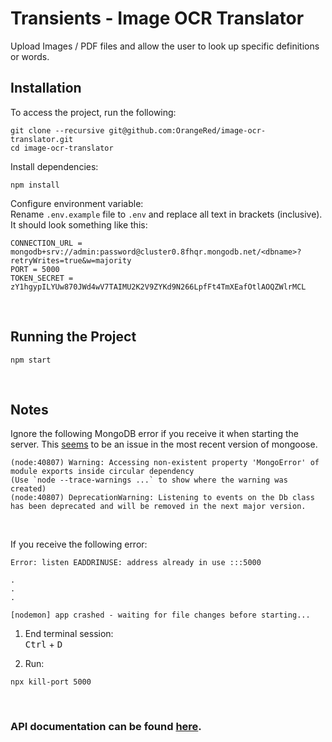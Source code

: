 # Transients - Image OCR Translator

Upload Images / PDF files and allow the user to look up specific definitions or words.

## Installation

To access the project, run the following:
```
git clone --recursive git@github.com:OrangeRed/image-ocr-translator.git
cd image-ocr-translator
```

Install dependencies:

```
npm install
```

Configure environment variable:<br />
Rename `.env.example` file to `.env` and replace all text in brackets (inclusive). It should look something like this:
```
CONNECTION_URL = mongodb+srv://admin:password@cluster0.8fhqr.mongodb.net/<dbname>?retryWrites=true&w=majority
PORT = 5000
TOKEN_SECRET = zY1hgypILYUw870JWd4wV7TAIMU2K2V9ZYKd9N266LpfFt4TmXEafOtlAOQZWlrMCL
```

<br />

## Running the Project
```
npm start
```

<br />

## Notes

Ignore the following MongoDB error if you receive it when starting the server. This [seems](https://developer.mongodb.com/community/forums/t/warning-accessing-non-existent-property-mongoerror-of-module-exports-inside-circular-dependency/15411) to be an issue in the most recent version of mongoose. 

```
(node:40807) Warning: Accessing non-existent property 'MongoError' of module exports inside circular dependency
(Use `node --trace-warnings ...` to show where the warning was created)
(node:40807) DeprecationWarning: Listening to events on the Db class has been deprecated and will be removed in the next major version.
```

<br/>

If you receive the following error:
```
Error: listen EADDRINUSE: address already in use :::5000

.
.
.

[nodemon] app crashed - waiting for file changes before starting...
```

1. End terminal session:\
<kbd>Ctrl</kbd> + <kbd>D</kbd>

2. Run:
```
npx kill-port 5000
```

<br/>

### API documentation can be found [here](https://github.com/OrangeRed/image-ocr-translator/tree/main/API.md).
